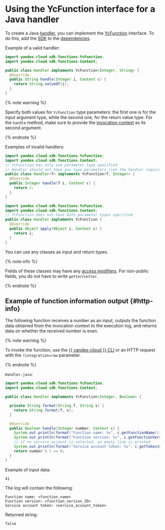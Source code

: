 # Using the YcFunction interface for a Java handler

To create a Java [handler](../handler.md), you can implement the [YcFunction](https://github.com/yandex-cloud/java-sdk/blob/master/java-sdk-functions/src/main/java/yandex/cloud/sdk/functions/YcFunction.java) interface. To do this, add the [SDK](../sdk.md) to the [dependencies](../dependencies.md).

Example of a valid handler:

```java
import yandex.cloud.sdk.functions.YcFunction;
import yandex.cloud.sdk.functions.Context;

public class Handler implements YcFunction<Integer, String> {
  @Override
  public String handle(Integer i, Context c) {
    return String.valueOf(i);
  }
}
```

{% note warning %}

Specify both values for `YcFunction` type parameters: the first one is for the input argument type, while the second one, for the return value type. For the `handle` method, make sure to provide the [invocation context](../context.md) as its second argument.

{% endnote %}

Examples of invalid handlers:

```java
import yandex.cloud.sdk.functions.YcFunction;
import yandex.cloud.sdk.functions.Context;
// YcFunction has only one parameter type specified
// Handler should not have any type parameters (see the handler requirements)
public class Handler<T> implements YcFunction<T, Integer> {
  @Override
  public Integer handle(T i, Context c) {
    return 2;
  }
}
```

```java
import yandex.cloud.sdk.functions.YcFunction;
import yandex.cloud.sdk.functions.Context;
// YcFunction does not have both parameter types specified
public class Handler implements YcFunction {
  @Override
  public Object apply(Object i, Context c) {
    return i;
  }
}
```

You can use any classes as input and return types.

{% note info %}

Fields of these classes may have any [access modifiers](https://docs.oracle.com/javase/tutorial/java/javaOO/accesscontrol.html). For non-public fields, you do not have to write `getter`/`setter`.

{% endnote %}

## Example of function information output {#http-info}

The following function receives a number as an input, outputs the function data obtained from the invocation context to the execution log, and returns data on whether the received number is even.

{% note warning %}

To invoke the function, use the [{{ yandex-cloud }} CLI](../../../concepts/function-invoke.md) or an HTTP request with the `?integration=raw` parameter.

{% endnote %}

`Handler.java`:
```java
import yandex.cloud.sdk.functions.YcFunction;
import yandex.cloud.sdk.functions.Context;

public class Handler implements YcFunction<Integer, Boolean> {

  private String format(String f, String s) {
    return String.format(f, s);
  }

  @Override
  public Boolean handle(Integer number, Context c) {
    System.out.println(format("Function name: %s", c.getFunctionName()));
    System.out.println(format("Function version: %s", c.getFunctionVersion()));
    // if no service account is selected, an empty line is printed
    System.out.println(format("Service account token: %s", c.getTokenJson()));
    return number % 2 == 0;
  }
}
```

Example of input data:

```
41
```

The log will contain the following:

```
Function name: <function_name>
Function version: <function_version_ID>
Service account token: <service_account_token>
```

Returned string:

```
false
```
